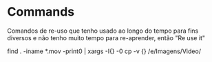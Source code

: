 # Commands
Comandos de re-uso que tenho usado ao longo do tempo para fins diversos e não tenho muito tempo para re-aprender, então "Re use it"


find . -iname \*.mov -print0 | xargs -I{} -0 cp -v {} /e/Imagens/Video/
